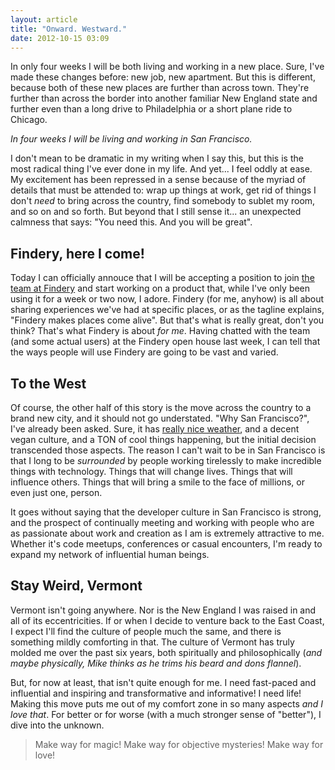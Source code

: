 ```yaml
---
layout: article
title: "Onward. Westward."
date: 2012-10-15 03:09
---
```

In only four weeks I will be both living and working in a new place. Sure, I've made these changes before: new job, new apartment. But this is different, because both of these new places are further than across town. They're further than across the border into another familiar New England state and further even than a long drive to Philadelphia or a short plane ride to Chicago.

*In four weeks I will be living and working in San Francisco.*

I don't mean to be dramatic in my writing when I say this, but this is the most radical thing I've ever done in my life. And yet... I feel oddly at ease. My excitement has been repressed in a sense because of the myriad of details that must be attended to: wrap up things at work, get rid of things I don't _need_ to bring across the country, find somebody to sublet my room, and so on and so forth. But beyond that I still sense it... an unexpected calmness that says: "You need this. And you will be great".

Findery, here I come!
---------------------

Today I can officially annouce that I will be accepting a position to join [the team at Findery](http://findery.com) and start working on a product that, while I've only been using it for a week or two now, I adore. Findery (for me, anyhow) is all about sharing experiences we've had at specific places, or as the tagline explains, "Findery makes places come alive". But that's what is really great, don't you think? That's what Findery is about *for me*. Having chatted with the team (and some actual users) at the Findery open house last week, I can tell that the ways people will use Findery are going to be vast and varied.

To the West
-----------

Of course, the other half of this story is the move across the country to a brand new city, and it should not go understated. "Why San Francisco?", I've already been asked. Sure, it has [really nice weather](http://www.intellicast.com/Local/Weather.aspx?location=USCA0987), and a decent vegan culture, and a TON of cool things happening, but the initial decision transcended those aspects. The reason I can't wait to be in San Francisco is that I long to be *surrounded* by people working tirelessly to make incredible things with technology. Things that will change lives. Things that will influence others. Things that will bring a smile to the face of millions, or even just one, person.

It goes without saying that the developer culture in San Francisco is strong, and the prospect of continually meeting and working with people who are as passionate about work and creation as I am is extremely attractive to me. Whether it's code meetups, conferences or casual encounters, I'm ready to expand my network of influential human beings.

Stay Weird, Vermont
-------------------

Vermont isn't going anywhere. Nor is the New England I was raised in and all of its eccentricities. If or when I decide to venture back to the East Coast, I expect I'll find the culture of people much the same, and there is something mildly comforting in that. The culture of Vermont has truly molded me over the past six years, both spiritually and philosophically (*and maybe physically, Mike thinks as he trims his beard and dons flannel*).

But, for now at least, that isn't quite enough for me. I need fast-paced and influential and inspiring and transformative and informative! I need life! Making this move puts me out of my comfort zone in so many aspects *and I love that*. For better or for worse (with a much stronger sense of "better"), I dive into the unknown.

> Make way for magic! Make way for objective mysteries! Make way for love!